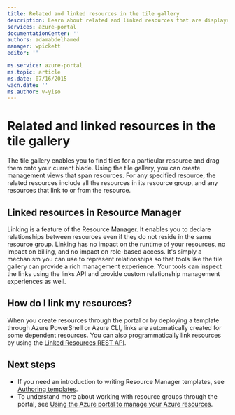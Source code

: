 ```yaml
---
title: Related and linked resources in the tile gallery
description: Learn about related and linked resources that are displayed in the tile gallery of the Azure preview portal.
services: azure-portal
documentationCenter: ''
authors: adamabdelhamed
manager: wpickett
editor: ''

ms.service: azure-portal
ms.topic: article
ms.date: 07/16/2015
wacn.date: ''
ms.author: v-yiso
---
```


# Related and linked resources in the tile gallery

The tile gallery enables you to find tiles for a particular resource and drag them onto your current blade. 
Using the tile gallery, you can create management views that span resources. 
For any specified resource, the related resources include all the resources in its resource group, and any resources that link to or from the resource.

## Linked resources in Resource Manager
Linking is a feature of the Resource Manager.  It enables you to declare relationships between 
resources even if they do not reside in the same resource group. Linking has no impact on the runtime 
of your resources, no impact on billing, and no impact on role-based access.  It's simply a mechanism you can 
use to represent relationships so that tools like the tile gallery can provide a rich management 
experience.  Your tools can inspect the links using the links API and provide custom relationship 
management experiences as well. 

## How do I link my resources?

When you create resources through the portal or by deploying a template through Azure PowerShell or Azure CLI, links are 
automatically created for some dependent resources. You can also programmatically link resources by using the 
[Linked Resources REST API](https://docs.microsoft.com/en-us/rest/api/resources/resourcelinks).

## Next steps
* If you need an introduction to writing Resource Manager templates, see [Authoring templates](../azure-resource-manager/resource-group-authoring-templates.md).
* To understand more about working with resource groups through the portal, see [Using the Azure portal to manage your Azure resources](../azure-resource-manager/resource-group-portal.md).